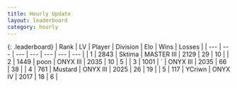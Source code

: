 ```yaml
---
title: Hourly Update
layout: leaderboard
category: hourly
---
```


{: .leaderboard}
| Rank | LV | Player | Division | Elo | Wins | Losses |
| --- | --- | --- | --- | --- | --- | --- |
| <span data-change="0">1</span> | 2843 | <span title="ID: 353063">Sktima</span> | MASTER III | <span data-change="0">2129</span> | <span data-change="0">29</span> | <span data-change="0">10</span> |
| <span data-change="2">2</span> | 1449 | <span title="ID: 540690">poon</span> | ONYX III | <span data-change="10">2035</span> | <span data-change="3">10</span> | <span data-change="2">5</span> |
| <span data-change="-1">3</span> | 1001 | <span title="ID: 224611">´</span> | ONYX III | <span data-change="-15">2035</span> | <span data-change="0">66</span> | <span data-change="1">38</span> |
| <span data-change="-1">4</span> | 761 | <span title="ID: 611082">Mustard</span> | ONYX III | <span data-change="-8">2025</span> | <span data-change="0">26</span> | <span data-change="1">19</span> |
| <span data-change="0">5</span> | 117 | <span title="ID: 555090">YCriwn</span> | ONYX IV | <span data-change="0">2017</span> | <span data-change="0">18</span> | <span data-change="0">6</span> |